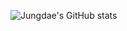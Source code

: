 ![Jungdae's GitHub stats](https://github-readme-stats.vercel.app/api?username=kekmodel&show_icons=true&theme=onedark)
